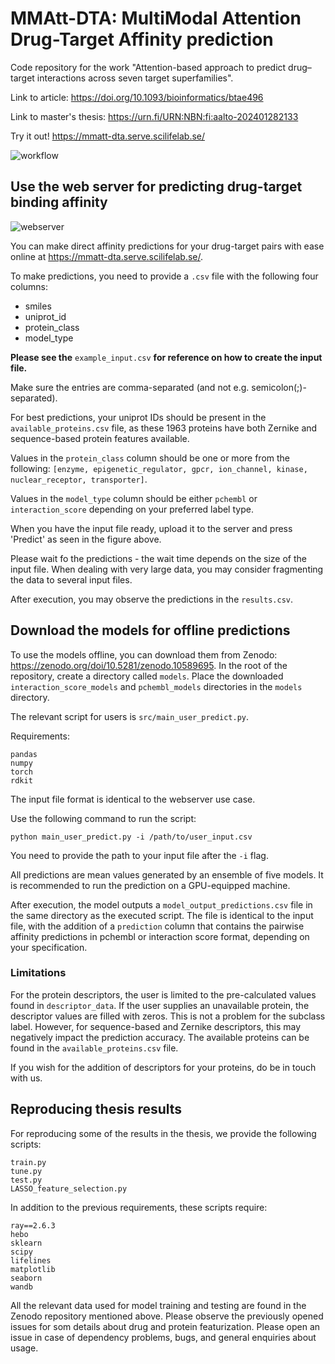 # MMAtt-DTA: MultiModal Attention Drug-Target Affinity prediction

Code repository for the work "Attention-based approach to predict drug–target interactions across seven target superfamilies".

Link to article: https://doi.org/10.1093/bioinformatics/btae496

Link to master's thesis: https://urn.fi/URN:NBN:fi:aalto-202401282133

Try it out! https://mmatt-dta.serve.scilifelab.se/


![workflow](https://github.com/AronSchulman/MMAtt-DTA/assets/63584295/542ffe0e-8a78-4f53-82c4-e9efedbbba06)


## Use the web server for predicting drug-target binding affinity

![webserver](https://github.com/user-attachments/assets/e76a6797-19c2-4120-9721-abce30a9d53b)

You can make direct affinity predictions for your drug-target pairs with ease online at https://mmatt-dta.serve.scilifelab.se/.

To make predictions, you need to provide a `.csv` file with the following four columns:
* smiles
* uniprot_id
* protein_class
* model_type

**Please see the** `example_input.csv` **for reference on how to create the input file.**

Make sure the entries are comma-separated (and not e.g. semicolon(;)-separated).

For best predictions, your uniprot IDs should be present in the `available_proteins.csv` file, as these 1963 proteins have both Zernike and sequence-based protein features available.

Values in the `protein_class` column should be one or more from the following: `[enzyme, epigenetic_regulator, gpcr, ion_channel, kinase, nuclear_receptor, transporter]`.

Values in the `model_type` column should be either `pchembl` or `interaction_score` depending on your preferred label type.

When you have the input file ready, upload it to the server and press 'Predict' as seen in the figure above.

Please wait fo the predictions - the wait time depends on the size of the input file. When dealing with very large data, you may consider fragmenting the data to several input files.

After execution, you may observe the predictions in the `results.csv`.



## Download the models for offline predictions

To use the models offline, you can download them from Zenodo: https://zenodo.org/doi/10.5281/zenodo.10589695. In the root of the repository, create a directory called `models`. Place the downloaded `interaction_score_models` and `pchembl_models` directories in the `models` directory.

The relevant script for users is `src/main_user_predict.py`.

Requirements:
```
pandas
numpy
torch
rdkit
```

The input file format is identical to the webserver use case.

Use the following command to run the script:
```
python main_user_predict.py -i /path/to/user_input.csv
```
You need to provide the path to your input file after the `-i` flag.

All predictions are mean values generated by an ensemble of five models. It is recommended to run the prediction on a GPU-equipped machine.

After execution, the model outputs a `model_output_predictions.csv` file in the same directory as the executed script. The file is identical to the input file, with the addition of a `prediction` column that contains the pairwise affinity predictions in pchembl or interaction score format, depending on your specification.


### Limitations

For the protein descriptors, the user is limited to the pre-calculated values found in `descriptor_data`. If the user supplies an unavailable protein, the descriptor values are filled with zeros. This is not a problem for the subclass label. However, for sequence-based and Zernike descriptors, this may negatively impact the prediction accuracy. The available proteins can be found in the `available_proteins.csv` file.

If you wish for the addition of descriptors for your proteins, do be in touch with us.

## Reproducing thesis results

For reproducing some of the results in the thesis, we provide the following scripts:
```
train.py
tune.py
test.py
LASSO_feature_selection.py
```
In addition to the previous requirements, these scripts require:
```
ray==2.6.3
hebo
sklearn
scipy
lifelines
matplotlib
seaborn
wandb
```
All the relevant data used for model training and testing are found in the Zenodo repository mentioned above. 
Please observe the previously opened issues for som details about drug and protein featurization.
Please open an issue in case of dependency problems, bugs, and general enquiries about usage.
